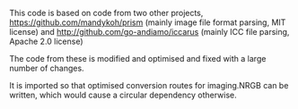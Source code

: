This code is based on code from two other projects,
https://github.com/mandykoh/prism (mainly image file format parsing, MIT license)
and http://github.com/go-andiamo/iccarus (mainly ICC file parsing, Apache 2.0 license)

The code from these is modified and optimised and fixed with a large number of
changes. 

It is imported so that optimised conversion routes for imaging.NRGB can be
written, which would cause a circular dependency otherwise.
